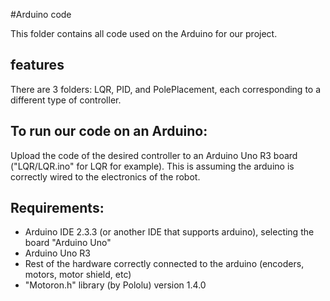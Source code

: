 #Arduino code

This folder contains all code used on the Arduino for our project.

## features
There are 3 folders: LQR, PID, and PolePlacement, each corresponding to a different type of controller.

## To run our code on an Arduino:
Upload the code of the desired controller to an Arduino Uno R3 board ("LQR/LQR.ino" for LQR for example). This is assuming the arduino is correctly wired to the electronics of the robot.

## Requirements:
- Arduino IDE 2.3.3 (or another IDE that supports arduino), selecting the board "Arduino Uno"
- Arduino Uno R3
- Rest of the hardware correctly connected to the arduino (encoders, motors, motor shield, etc)
- "Motoron.h" library (by Pololu) version 1.4.0
